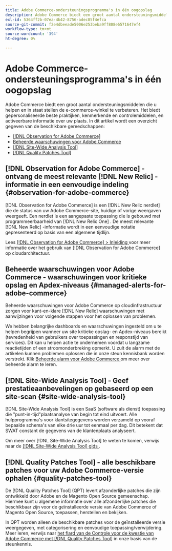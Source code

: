 ```yaml
---
title: Adobe Commerce-ondersteuningsprogramma's in één oogopslag
description: Adobe Commerce biedt een groot aantal ondersteuningsmiddelen die u helpen en in staat stellen de e-commerce-winkel te verbeteren.
exl-id: 5364ff2b-07ea-4b42-8756-adec85f4efca
source-git-commit: f2e4dbeeade5006e253beba9ff808e6571647ef4
workflow-type: tm+mt
source-wordcount: '394'
ht-degree: 0%

---
```


# Adobe Commerce-ondersteuningsprogramma&#39;s in één oogopslag

Adobe Commerce biedt een groot aantal ondersteuningsmiddelen die u helpen en in staat stellen de e-commerce-winkel te verbeteren.
Het biedt gepersonaliseerde beste praktijken, kenmerkende en controlemiddelen, en activeerbare informatie over uw plaats.
In dit artikel wordt een overzicht gegeven van de beschikbare gereedschappen:

* [[!DNL Observation for Adobe Commerce]](#observation-for-adobe-commerce)
* [Beheerde waarschuwingen voor Adobe Commerce](#managed-alerts-for-adobe-commerce)
* [[!DNL Site-Wide Analysis Tool]](#site-wide-analysis-tool)
* [[!DNL Quality Patches Tool]](#quality-patches-tool)

## [!DNL Observation for Adobe Commerce] - ontvang de meest relevante [!DNL New Relic] -informatie in een eenvoudige indeling {#observation-for-adobe-commerce}

[!DNL Observation for Adobe Commerce] is een [!DNL New Relic nerdlet] die de status van uw Adobe Commerce-site, huidige of vorige weergaven weergeeft. Een nerdlet is een aangepaste toepassing die is gebouwd met programmeerbaarheid van [!DNL New Relic One] . De meest relevante [!DNL New Relic] -informatie wordt in een eenvoudige notatie gepresenteerd op basis van een algemene tijdlijn.

Lees [[!DNL Observation for Adobe Commerce]  > Inleiding ](https://experienceleague.adobe.com/docs/commerce-operations/tools/observation-for-adobe-commerce/intro.html) voor meer informatie over het gebruik van [!DNL Observation for Adobe Commerce] op cloudarchitectuur.

## Beheerde waarschuwingen voor Adobe Commerce - waarschuwingen voor kritieke opslag en Apdex-niveaus  {#managed-alerts-for-adobe-commerce}

Beheerde waarschuwingen voor Adobe Commerce op cloudinfrastructuur zorgen voor kant-en-klare [!DNL New Relic] waarschuwingen met aanwijzingen voor volgende stappen voor het oplossen van problemen.

We hebben belangrijke dashboards en waarschuwingen ingesteld om u te helpen begrijpen wanneer uw site kritieke opslag- en Apdex-niveaus bereikt (tevredenheid van gebruikers over toepassingen en responstijd van services). Dit kan u helpen actie te ondernemen voordat u langzame reactietijden of een stroomonderbreking opmerkt. U zult de alarm met de artikelen kunnen problemen oplossen die in onze steun kennisbank worden verstrekt. Klik [ Beheerde alarm voor Adobe Commerce ](/help/support-tools/managed-alerts-for-adobe-commerce/managed-alerts-for-magento-commerce.md) om meer over beheerde alarm te leren.


## [!DNL Site-Wide Analysis Tool] - Geef prestatieaanbevelingen op gebaseerd op een site-scan {#site-wide-analysis-tool}

[!DNL Site-Wide Analysis Tool] is een SaaS (software als dienst) toepassing die &quot;punt-in-tijd&quot;plaatsanalyse van begin tot eind uitvoert. Alle hulpprogramma&#39;s voor klantsitegegevens worden verzameld op vooraf bepaalde schema&#39;s van elke drie uur tot eenmaal per dag. Dit betekent dat SWAT constant de gegevens van de klantenplaats analyseert.

Om meer over [!DNL Site-Wide Analysis Tool] te weten te komen, verwijs naar de [[!DNL Site-Wide Analysis Tool]  gids ](https://experienceleague.adobe.com/docs/commerce-operations/tools/site-wide-analysis-tool/intro.html).

## [!DNL Quality Patches Tool] - alle beschikbare patches voor uw Adobe Commerce-versie ophalen {#quality-patches-tool}

De [!DNL Quality Patches Tool] (QPT) levert afzonderlijke patches die zijn ontwikkeld door Adobe en de Magento Open Source gemeenschap. Hiermee kunt u algemene informatie over alle afzonderlijke patches die beschikbaar zijn voor de geïnstalleerde versie van Adobe Commerce of Magento Open Source, toepassen, herstellen en bekijken.

In QPT worden alleen de beschikbare patches voor de geïnstalleerde versie weergegeven, met categorisering en eenvoudige toepassing/verwijdering. Meer leren, verwijs naar [ het flard van de Controle voor de kwestie van Adobe Commerce met  [!DNL Quality Patches Tool]](/help/support-tools/patches-available-in-qpt-tool/check-patch-for-magento-issue-with-magento-quality-patches.md) in onze basis van de steunkennis.
